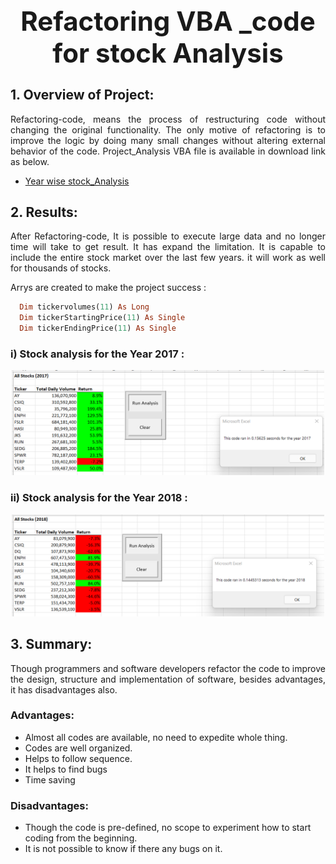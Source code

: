 
## **<h1 align="center"> Refactoring VBA _code for stock Analysis**




  ## 1. Overview of Project: 
<p align="justify">Refactoring-code, means the process of restructuring code without changing the original functionality. The only motive of refactoring is to improve the logic by doing many small changes without altering external behavior of the code. Project_Analysis VBA file is available in download link as below. <p>
  
  
  - [ Year wise stock_Analysis](https://github.com/sharifbhuiyan/stock-analysis/blob/main/VBA_Challenge.xlsm)  


## 2. Results: 
  
<p align="justify"> After Refactoring-code, It is possible to execute large data and no longer time will take to get result. It has expand the limitation. It is capable to include the entire stock market over the last few years. it will work as well for thousands of stocks. <p>
  
  <p align="justify"> Arrys are created to make the project success :<p>
  
  ```ruby
    Dim tickervolumes(11) As Long
    Dim tickerStartingPrice(11) As Single
    Dim tickerEndingPrice(11) As Single
```
  


  

  ### i)  Stock analysis for the Year 2017 :
<p align="center">
  <img width="500" src=https://github.com/sharifbhuiyan/stock-analysis/blob/main/Resources/VBA_Challenge_2017.png
</p>

 


### ii)  Stock analysis for the Year 2018 :

  <p align="center">
  <img width="500" src=https://github.com/sharifbhuiyan/stock-analysis/blob/main/Resources/VBA_Challenge_2018.png
</p>

 

## 3. Summary:
  <p align="justify">Though programmers and software developers refactor the code to improve the design, structure and implementation of software, besides advantages, it has disadvantages also.<p>
  
###   Advantages:
  - Almost all codes are available, no need to expedite whole thing.
  - Codes are well organized.
  - Helps to follow sequence. 
  - It helps to find bugs
  - Time saving



### Disadvantages:
  
  - Though the code is pre-defined, no scope to experiment how to start coding from the beginning.
  - It is not possible to know if there any bugs on it.
  
  
